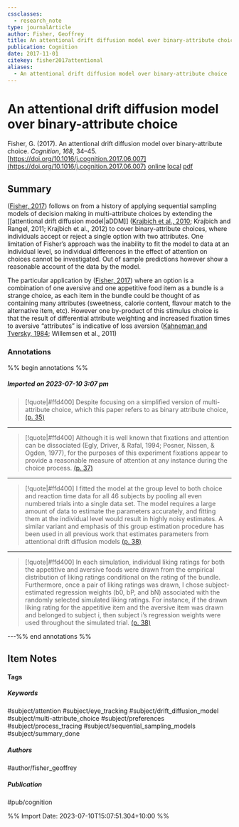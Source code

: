 ```yaml
---
cssclasses:
  - research_note
type: journalArticle
author: Fisher, Geoffrey
title: An attentional drift diffusion model over binary-attribute choice
publication: Cognition
date: 2017-11-01
citekey: fisher2017attentional
aliases:
  - An attentional drift diffusion model over binary-attribute choice
---
```


# An attentional drift diffusion model over binary-attribute choice

Fisher, G. (2017). An attentional drift diffusion model over binary-attribute choice. _Cognition_, _168_, 34–45. [https://doi.org/10.1016/j.cognition.2017.06.007](https://doi.org/10.1016/j.cognition.2017.06.007)
[online](http://zotero.org/users/local/kZl3QdXV/items/Q69BEVRF) [local](zotero://select/library/items/Q69BEVRF) [pdf](file:///home/gjc216/Zotero/storage/3ED9LIJA/Fisher%20-%202017%20-%20An%20attentional%20drift%20diffusion%20model%20over%20binary-attribute%20choice.pdf)
 
## Summary

([Fisher, 2017](zotero://select/library/items/Q69BEVRF)) follows on from a history of applying sequential sampling models of decision making in multi-attribute choices by extending the [[attentional drift diffusion model|aDDM]] ([Krajbich et al., 2010](zotero://select/library/items/6M5KRPS8); Krajbich and Rangel, 2011; Krajbich et al., 2012) to cover binary-attribute choices, where individuals accept or reject a single option with two attributes. One limitation of Fisher’s approach was the inability to fit the model to data at an individual level, so individual differences in the effect of attention on choices cannot be investigated. Out of sample predictions however show a reasonable account of the data by the model.

The particular application by ([Fisher, 2017](zotero://select/library/items/Q69BEVRF)) where an option is a combination of one aversive and one appetitive food item as a bundle is a strange choice, as each item in the bundle could be thought of as containing many attributes (sweetness, calorie content, flavour match to the alternative item, etc). However one by-product of this stimulus choice is that the result of differential attribute weighting and increased fixation times to aversive “attributes” is indicative of loss aversion ([Kahneman and Tversky, 1984](zotero://select/library/items/LSL2F5IF); Willemsen et al., 2011)

### Annotations

%% begin annotations %%
##### Imported on 2023-07-10 3:07 pm
>[!quote|#ffd400]
>Despite focusing on a simplified version of multi-attribute choice, which this paper refers to as binary attribute choice, [(p. 35)](zotero://open-pdf/library/items/3ED9LIJA?page=35&annotation=7Q4DJWGS)

---
>[!quote|#ffd400]
>Although it is well known that fixations and attention can be dissociated (Egly, Driver, & Rafal, 1994; Posner, Nissen, & Ogden, 1977), for the purposes of this experiment fixations appear to provide a reasonable measure of attention at any instance during the choice process. [(p. 37)](zotero://open-pdf/library/items/3ED9LIJA?page=37&annotation=Z6NSABL4)

---
>[!quote|#ffd400]
>I fitted the model at the group level to both choice and reaction time data for all 46 subjects by pooling all even numbered trials into a single data set. The model requires a large amount of data to estimate the parameters accurately, and fitting them at the individual level would result in highly noisy estimates. A similar variant and emphasis of this group estimation procedure has been used in all previous work that estimates parameters from attentional drift diffusion models [(p. 38)](zotero://open-pdf/library/items/3ED9LIJA?page=38&annotation=D74H2JNX)

---
>[!quote|#ffd400]
>In each simulation, individual liking ratings for both the appetitive and aversive foods were drawn from the empirical distribution of liking ratings conditional on the rating of the bundle. Furthermore, once a pair of liking ratings was drawn, I chose subject-estimated regression weights (b0, bP, and bN) associated with the randomly selected simulated liking ratings. For instance, if the drawn liking rating for the appetitive item and the aversive item was drawn and belonged to subject i, then subject i’s regression weights were used throughout the simulated trial. [(p. 38)](zotero://open-pdf/library/items/3ED9LIJA?page=38&annotation=Z2632RY3)

---%% end annotations %%

## Item Notes

#### Tags

##### Keywords

#subject/attention #subject/eye_tracking #subject/drift_diffusion_model #subject/multi-attribute_choice #subject/preferences #subject/process_tracing #subject/sequential_sampling_models #subject/summary_done

##### Authors

#author/fisher_geoffrey

##### Publication

#pub/cognition


%% Import Date: 2023-07-10T15:07:51.304+10:00 %%
